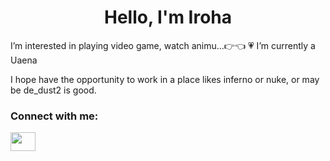 <h1 align="center">Hello, I'm Iroha</h1>
 I’m interested in playing video game, watch animu...👉👈 
 💗 I’m currently a Uaena
<p> I hope have the opportunity to work in a place likes inferno or nuke, or may be de_dust2 is good.</p>

<h3 align="left">Connect with me:</h3>
<p align="left">
<a href="https://www.facebook.com/iHana.Iroha/" target="blank"><img align="center" src="https://raw.githubusercontent.com/rahuldkjain/github-profile-readme-generator/master/src/images/icons/Social/facebook.svg" alt="" height="30" width="40" /></a>
</p>
